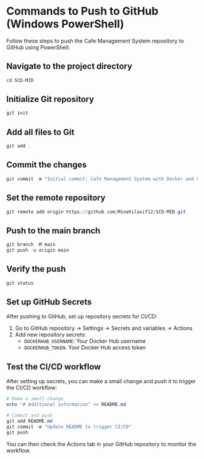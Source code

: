 # Commands to Push to GitHub (Windows PowerShell)

Follow these steps to push the Cafe Management System repository to GitHub using PowerShell:

## Navigate to the project directory
```powershell
cd SCD-MID
```

## Initialize Git repository 
```powershell
git init
```

## Add all files to Git
```powershell
git add .
```

## Commit the changes
```powershell
git commit -m "Initial commit: Cafe Management System with Docker and CI/CD"
```

## Set the remote repository
```powershell
git remote add origin https://github.com/Minahilasif12/SCD-MID.git
```

## Push to the main branch
```powershell
git branch -M main
git push -u origin main
```

## Verify the push
```powershell
git status
```

## Set up GitHub Secrets
After pushing to GitHub, set up repository secrets for CI/CD:
1. Go to GitHub repository -> Settings -> Secrets and variables -> Actions
2. Add new repository secrets:
   - `DOCKERHUB_USERNAME`: Your Docker Hub username
   - `DOCKERHUB_TOKEN`: Your Docker Hub access token

## Test the CI/CD workflow
After setting up secrets, you can make a small change and push it to trigger the CI/CD workflow:

```powershell
# Make a small change
echo "# Additional information" >> README.md

# Commit and push
git add README.md
git commit -m "Update README to trigger CI/CD"
git push
```

You can then check the Actions tab in your GitHub repository to monitor the workflow. 